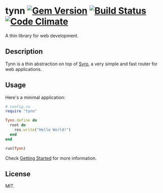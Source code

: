 <h1 style="display: none">A thin library for web development.</h1>

tynn [![Gem Version](https://badge.fury.io/rb/tynn.svg)](https://rubygems.org/gems/tynn) [![Build Status](https://travis-ci.org/frodsan/tynn.svg)](https://travis-ci.org/frodsan/tynn) [![Code Climate](https://codeclimate.com/github/frodsan/tynn/badges/gpa.svg)](https://codeclimate.com/github/frodsan/tynn)
====

A thin library for web development.

Description
-----------

Tynn is a thin abstraction on top of [Syro][syro], a very simple and fast
router for web applications.

Usage
-----

Here's a minimal application:

```ruby
# config.ru
require "tynn"

Tynn.define do
  root do
    res.write("Hello World!")
  end
end

run(Tynn)
```

Check [Getting Started](/getting-started.html) for more information.

License
-------

MIT.

[syro]: https://github.com/soveran/syro
